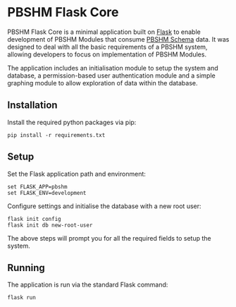 # PBSHM Flask Core
PBSHM Flask Core is a minimal application built on [Flask](https://github.com/pallets/flask) to enable development of PBSHM Modules that consume [PBSHM Schema](https://github.com/dynamics-research-group/pbshm-schema) data. It was designed to deal with all the basic requirements of a PBSHM system, allowing developers to focus on implementation of PBSHM Modules. 

The application includes an initialisation module to setup the system and database, a permission-based user authentication module and a simple graphing module to allow exploration of data within the database.

## Installation
Install the required python packages via pip:
```
pip install -r requirements.txt
```

## Setup
Set the Flask application path and environment:
```
set FLASK_APP=pbshm
set FLASK_ENV=development
```

Configure settings and initialise the database with a new root user:
```
flask init config
flask init db new-root-user
```
The above steps will prompt you for all the required fields to setup the system.

## Running
The application is run via the standard Flask command:
```
flask run
```